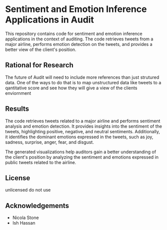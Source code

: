 # Sentiment and Emotion Inference Applications in Audit

This repository contains code for sentiment and emotion inference applications in the context of auditing. The code retrieves tweets from a major airline, performs emotion detection on the tweets, and provides a better view of the client's position.

## Rational for Research

The future of Audit will need to include more references than just strutured data. One of the ways to do that is to map unstructured data like tweets to a qantitative score and see how they will give a view of the clients enviornment

## Results

The code retrieves tweets related to a major airline and performs sentiment analysis and emotion detection. It provides insights into the sentiment of the tweets, highlighting positive, negative, and neutral sentiments. Additionally, it identifies the dominant emotions expressed in the tweets, such as joy, sadness, surprise, anger, fear, and disgust.

The generated visualizations help auditors gain a better understanding of the client's position by analyzing the sentiment and emotions expressed in public tweets related to the airline.

## License

unlicensed do not use

## Acknowledgements

- Nicola Stone
- Ish Hassan